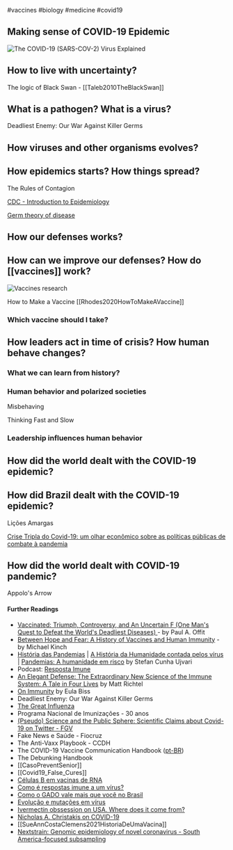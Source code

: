   #vaccines #biology #medicine #covid19

## Making sense of COVID-19 Epidemic

![[The COVID-19 (SARS-COV-2) Virus Explained](http://phdcomics.com/comics.php?f=2047)](http://phdcomics.com/covid/CoV2_01.jpg)


## How to live with uncertainty?

The logic of Black Swan - [[Taleb2010TheBlackSwan]]

## What is a pathogen? What is a virus?

Deadliest Enemy: Our War Against Killer Germs

## How viruses and other organisms evolves?

## How epidemics starts? How things spread?

The Rules of Contagion

[CDC - Introduction to Epidemiology](https://www.cdc.gov/training/publichealth101/epidemiology.html)

[Germ theory of disease](https://www.wikiwand.com/en/Germ_theory_of_disease)

## How our defenses works?

## How can we improve our defenses? How do [[vaccines]] work?

![[Vaccines research](https://xkcd.com/2515/)](https://imgs.xkcd.com/comics/vaccine_research_2x.png)

How to Make a Vaccine [[Rhodes2020HowToMakeAVaccine]]

### Which vaccine should I take?

## How leaders act in time of crisis? How human behave changes?

### What we can learn from history?

### Human behavior and polarized societies

Misbehaving

Thinking Fast and Slow

### Leadership influences human behavior

## How did the world dealt with the COVID-19 epidemic?

## How did Brazil dealt with the COVID-19 epidemic?

Lições Amargas

[Crise Tripla do Covid-19: um olhar econômico sobre as políticas públicas de combate à pandemia](http://thomasvconti.com.br/pubs/coronavirus/)

## How did the world dealt with COVID-19 pandemic?

Appolo's Arrow

#### Further Readings

- [Vaccinated: Triumph, Controversy, and An Uncertain F (One Man's Quest to Defeat the World's Deadliest Diseases) ](https://www.amazon.com.br/Vaccinated-Triumph-Controversy-Uncertain-English-ebook/dp/B000ROKXVA/ref=tmm_kin_swatch_0?_encoding=UTF8&qid=1631049217&sr=1-3)- by Paul A. Offit
- [Between Hope and Fear: A History of Vaccines and Human Immunity](https://www.amazon.com.br/Between-Hope-Fear-Vaccines-Immunity-ebook/dp/B077J7N2M4/) - by Michael Kinch
- [História das Pandemias](https://www.amazon.com.br/História-Epidemias-Stefan-Cunha-Ujvari/dp/6555410086/) | [A História da Humanidade contada pelos vírus](https://www.amazon.com.br/História-Humanidade-Contada-Pelo-Vírus/dp/8572444130/) | [Pandemias: A humanidade em risco](https://www.amazon.com.br/Pandemias-Humanidade-Risco-Stefan-Ujvari/dp/857244632X/) by Stefan Cunha Ujvari
- Podcast: [Resposta Imune](https://www1.folha.uol.com.br/podcasts/resposta-imune/)
- [An Elegant Defense: The Extraordinary New Science of the Immune System: A Tale in Four Lives](https://www.amazon.com.br/Elegant-Defense-Extraordinary-Science-English-ebook/dp/B07C66KJC1/) by Matt Richtel
- [On Immunity](https://www.amazon.com.br/Immunity-Inoculation-English-Eula-Biss-ebook/dp/B00KUY4D7W) by Eula Biss
- Deadliest Enemy: Our War Against Killer Germs
- [The Great Influenza](https://www.amazon.com.br/Great-Influenza-Deadliest-Plague-History/dp/0143036491/)
- Programa Nacional de Imunizações - 30 anos
- [(Pseudo) Science and the Public Sphere: Scientific Claims about Covid-19 on Twitter - FGV](https://democraciadigital.dapp.fgv.br/en/studies/pseudoscience-and-the-public-sphere/)
- Fake News e Saúde - Fiocruz
- The Anti-Vaxx Playbook - CCDH
- The COVID-19 Vaccine Communication Handbook ([pt-BR](https://hackmd.io/@scibehC19vax/lang-pt))
- The Debunking Handbook
- [[CasoPreventSenior]]
- [[Covid19_False_Cures]]
- [Células B em vacinas de RNA](https://twitter.com/mellziland/status/1430195679557734401)
- [Como é respostas imune a um vírus?](https://twitter.com/LaroccaRA/status/1428453296356855817)
- [Como o GADO vale mais que você no Brasil](https://www.youtube.com/watch?v=lyMPfJaX1fs)
- [Evolução e mutações em vírus](https://twitter.com/AndersonBrito_/status/1430627398165336067)
- [Ivermectin obssession on USA. Where does it come from?](https://twitter.com/oneunderscore__/status/1431040456364810242)
- [Nicholas A. Christakis on COVID-19](https://twitter.com/NAChristakis/status/1239204599959093250)
- [[SueAnnCostaClemens2021HistoriaDeUmaVacina]]
- [Nextstrain: Genomic epidemiology of novel coronavirus - South America-focused subsampling](https://nextstrain.org/ncov/gisaid/south-america?f_region=South%20America)